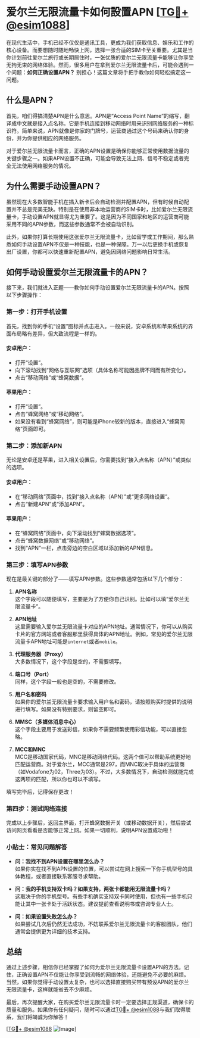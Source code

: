 # 爱尔兰无限流量卡如何設置APN [[TG💪+ @esim1088](https://t.me/s/esim1088)]

在现代生活中，手机已经不仅仅是通讯工具，更成为我们获取信息、娱乐和工作的核心设备。而要想随时随地畅快上网，选择一张合适的SIM卡至关重要。尤其是当你计划前往爱尔兰旅行或长期居住时，一张优质的爱尔兰无限流量卡能够让你享受无拘无束的网络体验。然而，很多用户在拿到爱尔兰无限流量卡后，可能会遇到一个问题：**如何正确设置APN？** 别担心！这篇文章将手把手教你如何轻松搞定这一问题。

## 什么是APN？

首先，咱们得搞清楚APN是什么意思。APN是“Access Point Name”的缩写，翻译成中文就是接入点名称。它是手机连接到移动网络时用来识别网络服务的一种标识符。简单来说，APN就像是你家的门牌号，运营商通过这个号码来确认你的身份，并为你提供相应的网络服务。

对于爱尔兰无限流量卡而言，正确的APN设置是确保你能够正常使用数据流量的关键步骤之一。如果APN设置不正确，可能会导致无法上网、信号不稳定或者完全无法使用网络服务的情况。

## 为什么需要手动设置APN？

虽然现在大多数智能手机在插入新卡后会自动检测并配置APN，但有时候自动配置并不总是完美无缺。特别是在使用非本地运营商的SIM卡时，比如爱尔兰无限流量卡，手动设置APN就显得尤为重要了。这是因为不同国家和地区的运营商可能采用不同的APN参数，而这些参数通常不会被自动识别。

此外，如果你打算长期使用这张爱尔兰无限流量卡，比如留学或工作期间，那么熟悉如何手动设置APN不仅是一种技能，也是一种保障。万一以后更换手机或恢复出厂设置，你都可以快速重新配置APN，避免因网络问题影响日常生活。

## 如何手动设置爱尔兰无限流量卡的APN？

接下来，我们就进入正题——教你如何手动设置爱尔兰无限流量卡的APN。按照以下步骤操作：

### 第一步：打开手机设置

首先，找到你的手机“设置”图标并点击进入。一般来说，安卓系统和苹果系统的界面布局略有差异，但大致流程是一样的。

#### 安卓用户：
- 打开“设置”。
- 向下滚动找到“网络与互联网”选项（具体名称可能因品牌不同而有所变化）。
- 点击“移动网络”或“蜂窝数据”。

#### 苹果用户：
- 打开“设置”。
- 点击“蜂窝网络”或“移动网络”。
- 如果没有看到“蜂窝网络”，则可能是iPhone较新的版本，直接进入“蜂窝网络”页面即可。

### 第二步：添加新APN

无论是安卓还是苹果，进入相关设置后，你需要找到“接入点名称（APN）”或类似的选项。

#### 安卓用户：
- 在“移动网络”页面中，找到“接入点名称（APN）”或“更多网络设置”。
- 点击“新建APN”或“添加APN”。

#### 苹果用户：
- 在“蜂窝网络”页面中，向下滚动找到“蜂窝数据选项”。
- 点击“蜂窝数据网络”或“移动网络”。
- 找到“APN”一栏，点击旁边的空白区域以添加新的APN信息。

### 第三步：填写APN参数

现在是最关键的部分了——填写APN参数。这些参数通常包括以下几个部分：

1. **APN名称**  
   这个字段可以随便填写，主要是为了方便你自己识别。比如可以填“爱尔兰无限流量卡”。

2. **APN地址**  
   这里需要输入爱尔兰无限流量卡对应的APN地址。通常情况下，你可以从购买卡片的官方网站或者客服那里获得具体的APN地址。例如，常见的爱尔兰无限流量卡APN地址可能是`internet`或者`mobile`。

3. **代理服务器（Proxy）**  
   大多数情况下，这个字段是空的，不需要填写。

4. **端口号（Port）**  
   同样，这个字段一般也是空的，不需要修改。

5. **用户名和密码**  
   如果你的爱尔兰无限流量卡要求输入用户名和密码，请按照购买时提供的说明进行填写。如果没有特别要求，则留空即可。

6. **MMSC（多媒体消息中心）**  
   这个字段主要用于发送彩信，如果你不需要频繁使用彩信功能，可以直接忽略。

7. **MCC和MNC**  
   MCC是移动国家代码，MNC是移动网络代码。这两个值可以帮助系统更好地匹配运营商。对于爱尔兰，MCC通常是297，而MNC取决于具体的运营商（如Vodafone为02，Three为03）。不过，大多数情况下，自动检测就能完成这两项的匹配，所以你也可以不填写。

填写完毕后，记得保存更改！

### 第四步：测试网络连接

完成以上步骤后，返回主界面，打开蜂窝数据开关（或移动数据开关），然后尝试访问网页看看是否能够正常上网。如果一切顺利，说明APN设置成功啦！

### 小贴士：常见问题解答

- **问：我找不到APN设置在哪里怎么办？**  
  如果你实在找不到APN设置的位置，可以尝试在网上搜索一下你手机型号的具体教程，或者直接联系客服寻求帮助。

- **问：我的手机支持双卡吗？如果支持，两张卡都能用无限流量卡吗？**  
  这取决于你的手机型号。有些手机确实支持双卡同时使用，但也有一些手机只能让其中一张卡处于活跃状态。建议提前查看说明书或咨询专业人士。

- **问：如果设置失败怎么办？**  
  如果尝试几次后仍然无法成功，不妨联系爱尔兰无限流量卡的客服团队，他们通常会提供更为详细的技术支持。

## 总结

通过上述步骤，相信你已经掌握了如何为爱尔兰无限流量卡设置APN的方法。记住，正确设置APN不仅能让你享受到流畅的网络体验，还能避免不必要的麻烦。当然，如果你觉得手动设置太复杂，也可以选择直接购买带有预设APN的爱尔兰无限流量卡，这样就能省去不少麻烦。

最后，再次提醒大家，在购买爱尔兰无限流量卡时一定要选择正规渠道，确保卡的质量和服务。如果你有任何疑问，随时可以通过[TG💪+ @esim1088](https://t.me/s/esim1088)与我们取得联系，我们将竭诚为你解答！

[[TG💪+ @esim1088](https://t.me/s/esim1088) ![Image](https://i.postimg.cc/4NQfJmqS/Snipaste-2025-05-13-00-14-12.png)]